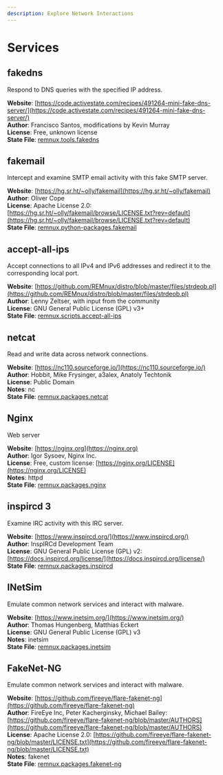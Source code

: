 ```yaml
---
description: Explore Network Interactions
---
```


# Services

## fakedns

Respond to DNS queries with the specified IP address.

**Website**: [https://code.activestate.com/recipes/491264-mini-fake-dns-server/](https://code.activestate.com/recipes/491264-mini-fake-dns-server/)  
**Author**: Francisco Santos, modifications by Kevin Murray  
**License**: Free, unknown license  
**State File**: [remnux.tools.fakedns](https://github.com/REMnux/salt-states/blob/master/./remnux/tools/fakedns.sls)

## fakemail

Intercept and examine SMTP email activity with this fake SMTP server.

**Website**: [https://hg.sr.ht/~olly/fakemail](https://hg.sr.ht/~olly/fakemail)  
**Author**: Oliver Cope  
**License**: Apache License 2.0: [https://hg.sr.ht/~olly/fakemail/browse/LICENSE.txt?rev=default](https://hg.sr.ht/~olly/fakemail/browse/LICENSE.txt?rev=default)  
**State File**: [remnux.python-packages.fakemail](https://github.com/REMnux/salt-states/blob/master/./remnux/python-packages/fakemail.sls)

## accept-all-ips

Accept connections to all IPv4 and IPv6 addresses and redirect it to the corresponding local port.

**Website**: [https://github.com/REMnux/distro/blob/master/files/strdeob.pl](https://github.com/REMnux/distro/blob/master/files/strdeob.pl)  
**Author**: Lenny Zeltser, with input from the community  
**License**: GNU General Public License \(GPL\) v3+  
**State File**: [remnux.scripts.accept-all-ips](https://github.com/REMnux/salt-states/blob/master/./remnux/scripts/accept-all-ips.sls)

## netcat

Read and write data across network connections.

**Website**: [https://nc110.sourceforge.io/](https://nc110.sourceforge.io/)  
**Author**: Hobbit, Mike Frysinger, a3alex, Anatoly Techtonik  
**License**: Public Domain  
**Notes**: nc  
**State File**: [remnux.packages.netcat](https://github.com/REMnux/salt-states/blob/master/./remnux/packages/netcat.sls)

## Nginx

Web server

**Website**: [https://nginx.org](https://nginx.org)  
**Author**: Igor Sysoev, Nginx Inc.  
**License**: Free, custom license: [https://nginx.org/LICENSE](https://nginx.org/LICENSE)  
**Notes**: httpd   
**State File**: [remnux.packages.nginx](https://github.com/REMnux/salt-states/blob/master/./remnux/packages/nginx.sls)

## inspircd 3

Examine IRC activity with this IRC server.

**Website**: [https://www.inspircd.org/](https://www.inspircd.org/)  
**Author**: InspIRCd Development Team  
**License**: GNU General Public License \(GPL\) v2: [https://docs.inspircd.org/license/](https://docs.inspircd.org/license/)  
**State File**: [remnux.packages.inspircd](https://github.com/REMnux/salt-states/blob/master/./remnux/packages/inspircd.sls)

## INetSim

Emulate common network services and interact with malware.

**Website**: [https://www.inetsim.org/](https://www.inetsim.org/)  
**Author**: Thomas Hungenberg, Matthias Eckert  
**License**: GNU General Public License \(GPL\) v3  
**Notes**: inetsim  
**State File**: [remnux.packages.inetsim](https://github.com/REMnux/salt-states/blob/master/./remnux/packages/inetsim.sls)

## FakeNet-NG

Emulate common network services and interact with malware.

**Website**: [https://github.com/fireeye/flare-fakenet-ng](https://github.com/fireeye/flare-fakenet-ng)  
**Author**: FireEye Inc, Peter Kacherginsky, Michael Bailey: [https://github.com/fireeye/flare-fakenet-ng/blob/master/AUTHORS](https://github.com/fireeye/flare-fakenet-ng/blob/master/AUTHORS)  
**License**: Apache License 2.0: [https://github.com/fireeye/flare-fakenet-ng/blob/master/LICENSE.txt](https://github.com/fireeye/flare-fakenet-ng/blob/master/LICENSE.txt)  
**Notes**: fakenet  
**State File**: [remnux.packages.fakenet-ng](https://github.com/REMnux/salt-states/blob/master/./remnux/packages/fakenet-ng.sls)

